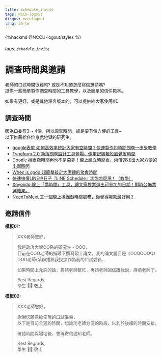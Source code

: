 ```yaml
---
title: schedule_invite
tags: NCCU-logout
disqus: ncculogout
lang: zh-tw
---
```


{%hackmd @NCCU-logout/styles %}

###### tags: `schedule_invite`

# 調查時間與邀請

老師的口試時間很難約? 或是不知道怎麼寫信邀請嗎?  
提供一些簡單製作調查時間的工具教學，以及簡單的信件範本。

如果有更好，或是其他語言版本的，可以提供給大家使用XD

## 調查時間

因為口委有3 ~ 4個，所以調查時間，總是要有個方便的工具~  
以下推薦給各位身處地獄的研究生。

* [google表單 如何高效率統計大家有空時間？快速製作約時間問卷一步步教學](https://www.bnext.com.tw/article/45695/google-questionnaire)
* [Typeform 2.0 新版問卷設計工具登場，像筆記編輯般直覺省時間](https://www.playpcesor.com/2018/01/typeform-20.html)
* [Doodle 揪團喬時間再也不是惡夢！線上建立時間表，兩倍速找出大家方便的出團時間](https://free.com.tw/doodle/)
* [When is good 超簡單敲定大團體的聚會時間](https://pcuser.pixnet.net/blog/post/21561364)
* [快速搞懂LINE挑日子『LINE Schedule』功能怎麼用！（教學）](https://www.pkstep.com/archives/10588)
* [Xoyondo 線上「喬時間」工具，讓大家投票選出可參加的日期！即時公佈票選結果。](https://www.techmarks.com/schedule-events-xoyondo/)
* [NeedToMeet 又一個線上揪團喬時間服務，你覺得哪款最好用？](https://www.playpcesor.com/2010/05/needtomeet.html)

## 邀請信件

**模板01:**

> XXX老師您好，
>
> 我是政治大學OO系的研究生 - OOO，  
> 目前在OOO老師的指導下撰寫碩士論文，我的論文題目是《OOOOOOO》  
> OOO老師/系辦推薦我找您作為我的口試委員，  
>
> 如果時間上允許的話，懇請老師幫忙，再請老師回信跟我說，麻煩老師了。
>
> Best Regards,  
> 學生 👨‍🎓  敬上  

**模板02:**

> XXX老師您好，
>
> 謝謝您願意擔任我的口試委員，  
> 以下是目前合適的時間，想詢問老師方便的時段，以利於後續的時間安排。  
>
> 確認時間與場地後，會再寄信通知老師。
>
> Best Regards,  
> 學生 👨‍🎓  敬上  
